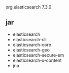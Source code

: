org.elasticsearch 7.3.0
## jar
- elasticsearch
- elasticsearch-cli
- elasticsearch-core
- elasticsearch-geo
- elasticsearch-secure-sm
- elasticsearch-x-content
- jna
